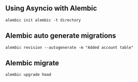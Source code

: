 ## Using Asyncio with Alembic

```shell
alembic init alembic -t directory
```

## Alembic auto generate migrations

```shell
alembic revision --autogenerate -m "Added account table"
```

## Alembic migrate

```shell
alembic upgrade head
```